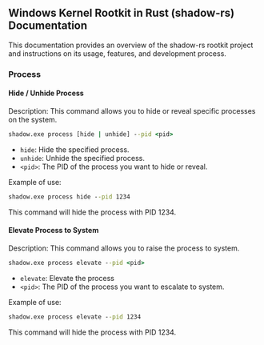 ## Windows Kernel Rootkit in Rust (shadow-rs) Documentation

This documentation provides an overview of the shadow-rs rootkit project and instructions on its usage, features, and development process.


### Process

#### Hide / Unhide Process

Description:
This command allows you to hide or reveal specific processes on the system.

```cmd
shadow.exe process [hide | unhide] --pid <pid>
```

* `hide`: Hide the specified process.
* `unhide`: Unhide the specified process.
* `<pid>`: The PID of the process you want to hide or reveal.

Example of use:

```cmd
shadow.exe process hide --pid 1234
```

This command will hide the process with PID 1234.

#### Elevate Process to System

Description:
This command allows you to raise the process to system.

```cmd
shadow.exe process elevate --pid <pid>
```

* `elevate`: Elevate the process
* `<pid>`: The PID of the process you want to escalate to system.

Example of use:

```cmd
shadow.exe process elevate --pid 1234
```

This command will hide the process with PID 1234.